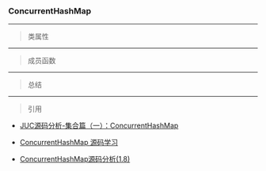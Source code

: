 ### ConcurrentHashMap

***
> 类属性

***
> 成员函数

***
> 总结

***
> 引用

* [JUC源码分析-集合篇（一）：ConcurrentHashMap](https://www.jianshu.com/p/0fb89aefac66)

* [ConcurrentHashMap 源码学习](https://suiyia.github.io/2019/10/16/ConcurrentHashMap-%E6%BA%90%E7%A0%81%E5%AD%A6%E4%B9%A0/)

* [ConcurrentHashMap源码分析(1.8)](https://www.cnblogs.com/zerotomax/p/8687425.html#go0)